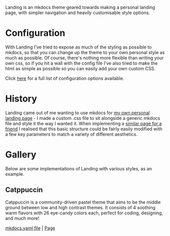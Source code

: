 Landing is an mkdocs theme geared towards making a personal landing page, with simpler navigation and heavily customisable style options.

# Configuration
With Landing I've tried to expose as much of the styling as possible to mkdocs, so that you can change up the theme to your own personal style as much as possible. Of course, there's nothing more flexible than writing your own css, so if you hit a wall with the config file I've also tried to make the html as simple as possible so you can easily add your own custom CSS.

Click [here](configuration.md) for a full list of configuration options available.

# History
Landing came out of me wanting to use mkdocs for [my own personal landing page](https://toddparsons.co.uk) - I made a custom .css file to sit alongside a generic mkdocs file and style it the way I wanted it. When implementing a [similar page for a friend](https://benjaminambrose.github.io/benambrose/) I realised that this basic structure could be fairly easily modified with a few key parameters to match a variety of different aesthetics.

# Gallery

Below are some implementations of Landing with various styles, as an example.

## Catppuccin
Catppuccin is a community-driven pastel theme that aims to be the middle ground between low and high contrast themes. It consists of 4 soothing warm flavors with 26 eye-candy colors each, perfect for coding, designing, and much more!

[mkdocs.yaml file](https://github.com/TEParsons/mkdocs-landing/blob/main/gallery/catppuccin/mkdocs.yaml) | [Page](gallery/catppuccin)